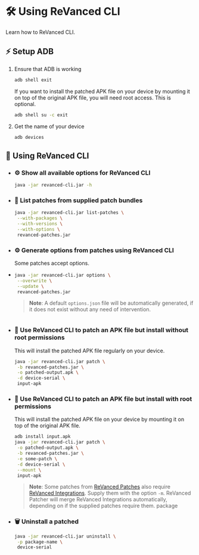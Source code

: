 # 🛠️ Using ReVanced CLI

Learn how to ReVanced CLI.

## ⚡ Setup ADB

1. Ensure that ADB is working

   ```bash
   adb shell exit
   ```

   If you want to install the patched APK file on your device by mounting it on top of the original APK file, you will need root access. This is optional.

   ```bash
   adb shell su -c exit
   ```

2. Get the name of your device

   ```bash
   adb devices
   ```

## 🔨 Using ReVanced CLI

- ### ⚙️ Show all available options for ReVanced CLI

  ```bash
  java -jar revanced-cli.jar -h
  ```

- ### 📃 List patches from supplied patch bundles

  ```bash
  java -jar revanced-cli.jar list-patches \
   --with-packages \
   --with-versions \
   --with-options \
   revanced-patches.jar
  ```

- ### ⚙️ Generate options from patches using ReVanced CLI

  Some patches accept options.
 
- ```bash
  java -jar revanced-cli.jar options \
   --overwrite \
   --update \
   revanced-patches.jar
  ```

  > **Note**: A default `options.json` file will be automatically generated, if it does not exist 
  without any need of intervention.

  ```bash

- ### 💉 Use ReVanced CLI to patch an APK file but install without root permissions

  This will install the patched APK file regularly on your device.

  ```bash
  java -jar revanced-cli.jar patch \
   -b revanced-patches.jar \
   -o patched-output.apk \
   -d device-serial \
   input-apk
  ```

- ### 👾 Use ReVanced CLI to patch an APK file but install with root permissions

  This will install the patched APK file on your device by mounting it on top of the original APK file.

  ```bash
  adb install input.apk
  java -jar revanced-cli.jar patch \
   -o patched-output.apk \
   -b revanced-patches.jar \
   -e some-patch \
   -d device-serial \
   --mount \
   input-apk
  ```

  > **Note**: Some patches from [ReVanced Patches](https://github.com/revanced/revanced-patches) also require [ReVanced Integrations](https://github.com/revanced/revanced-integrations). Supply them with the option `-m`. ReVanced Patcher will merge ReVanced Integrations automatically, depending on if the supplied patches require them.
  package

- ### 🗑️ Uninstall a patched 
  ```bash
  java -jar revanced-cli.jar uninstall \
   -p package-name \
   device-serial
  ```
